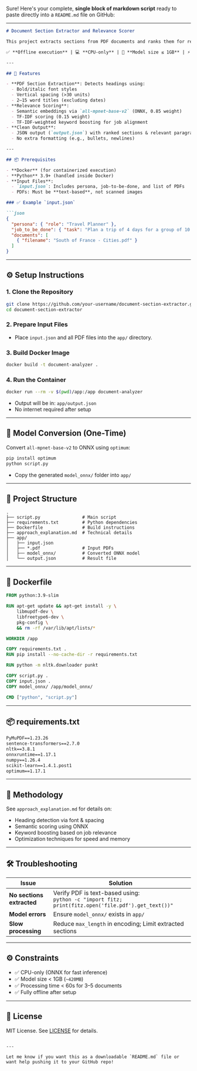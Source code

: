 Sure! Here's your complete, **single block of markdown script** ready to paste directly into a `README.md` file on GitHub:

---

````markdown
# Document Section Extractor and Relevance Scorer

This project extracts sections from PDF documents and ranks them for relevance to a specified job role (e.g., _"Travel Planner planning a 4-day trip for 10 college friends"_) using semantic embeddings and TF-IDF scoring.

✅ **Offline execution** | 💻 **CPU-only** | 🧠 **Model size ≤ 1GB** | ⚡ **<60s for 3–5 PDFs**

---

## 🚀 Features

- **PDF Section Extraction**: Detects headings using:
  - Bold/italic font styles
  - Vertical spacing (>30 units)
  - 2–15 word titles (excluding dates)
- **Relevance Scoring**:
  - Semantic embeddings via `all-mpnet-base-v2` (ONNX, 0.85 weight)
  - TF-IDF scoring (0.15 weight)
  - TF-IDF-weighted keyword boosting for job alignment
- **Clean Output**:
  - JSON output (`output.json`) with ranked sections & relevant paragraphs
  - No extra formatting (e.g., bullets, newlines)

---

## 📦 Prerequisites

- **Docker** (for containerized execution)
- **Python** 3.9+ (handled inside Docker)
- **Input Files**:
  - `input.json`: Includes persona, job-to-be-done, and list of PDFs
  - PDFs: Must be **text-based**, not scanned images

### ✅ Example `input.json`

```json
{
  "persona": { "role": "Travel Planner" },
  "job_to_be_done": { "task": "Plan a trip of 4 days for a group of 10 college friends." },
  "documents": [
    { "filename": "South of France - Cities.pdf" }
  ]
}
````

---

## ⚙️ Setup Instructions

### 1. Clone the Repository

```bash
git clone https://github.com/your-username/document-section-extractor.git
cd document-section-extractor
```

### 2. Prepare Input Files

* Place `input.json` and all PDF files into the `app/` directory.

### 3. Build Docker Image

```bash
docker build -t document-analyzer .
```

### 4. Run the Container

```bash
docker run --rm -v $(pwd)/app:/app document-analyzer
```

* Output will be in: `app/output.json`
* No internet required after setup

---

## 🔄 Model Conversion (One-Time)

Convert `all-mpnet-base-v2` to ONNX using `optimum`:

```bash
pip install optimum
python script.py
```

* Copy the generated `model_onnx/` folder into `app/`

---

## 📁 Project Structure

```
.
├── script.py                # Main script
├── requirements.txt         # Python dependencies
├── Dockerfile               # Build instructions
├── approach_explanation.md  # Technical details
├── app/
│   ├── input.json
│   ├── *.pdf                # Input PDFs
│   ├── model_onnx/          # Converted ONNX model
│   └── output.json          # Result file
```

---

## 🐳 Dockerfile

```Dockerfile
FROM python:3.9-slim

RUN apt-get update && apt-get install -y \
    libmupdf-dev \
    libfreetype6-dev \
    pkg-config \
    && rm -rf /var/lib/apt/lists/*

WORKDIR /app

COPY requirements.txt .
RUN pip install --no-cache-dir -r requirements.txt

RUN python -m nltk.downloader punkt

COPY script.py .
COPY input.json .
COPY model_onnx/ /app/model_onnx/

CMD ["python", "script.py"]
```

---

## 📦 requirements.txt

```txt
PyMuPDF==1.23.26
sentence-transformers==2.7.0
nltk==3.8.1
onnxruntime==1.17.1
numpy==1.26.4
scikit-learn==1.4.1.post1
optimum==1.17.1
```

---

## 🧠 Methodology

See `approach_explanation.md` for details on:

* Heading detection via font & spacing
* Semantic scoring using ONNX
* Keyword boosting based on job relevance
* Optimization techniques for speed and memory

---

## 🛠️ Troubleshooting

| Issue                     | Solution                                                                                              |
| ------------------------- | ----------------------------------------------------------------------------------------------------- |
| **No sections extracted** | Verify PDF is text-based using:<br>`python -c "import fitz; print(fitz.open('file.pdf').get_text())"` |
| **Model errors**          | Ensure `model_onnx/` exists in `app/`                                                                 |
| **Slow processing**       | Reduce `max_length` in encoding; Limit extracted sections                                             |

---

## ⚙️ Constraints

* ✅ CPU-only (ONNX for fast inference)
* ✅ Model size < 1GB (`~420MB`)
* ✅ Processing time < 60s for 3–5 documents
* ✅ Fully offline after setup

---

## 📄 License

MIT License. See [LICENSE](LICENSE) for details.

```

---

Let me know if you want this as a downloadable `README.md` file or want help pushing it to your GitHub repo!
```
